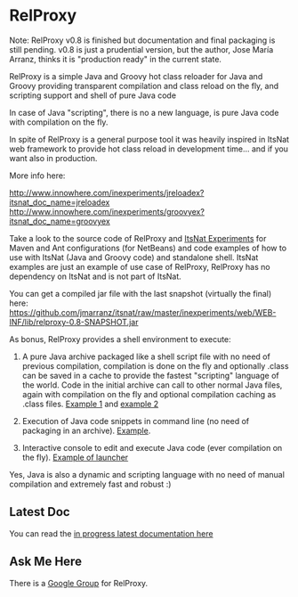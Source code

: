 RelProxy
========


Note: RelProxy v0.8 is finished but documentation and final packaging is still pending. v0.8 is just a prudential version, but the author, Jose María Arranz, thinks it is "production ready" in the current state.


RelProxy is a simple Java and Groovy hot class reloader for Java and Groovy providing transparent compilation and class reload on the fly, and scripting support and shell of pure Java code

In case of Java "scripting", there is no a new language, is pure Java code with compilation on the fly.

In spite of RelProxy is a general purpose tool it was heavily inspired in ItsNat web framework to provide hot class reload in development time... and if you want also in production.

More info here:

http://www.innowhere.com/inexperiments/jreloadex?itsnat_doc_name=jreloadex
http://www.innowhere.com/inexperiments/groovyex?itsnat_doc_name=groovyex

Take a look to the source code of RelProxy and [ItsNat Experiments](https://github.com/jmarranz/itsnat/tree/master/inexperiments) for Maven and Ant configurations (for NetBeans) and code examples of how to use with ItsNat (Java and Groovy code) and standalone shell. ItsNat examples are just an example of use case of RelProxy, RelProxy has no dependency on ItsNat and is not part of ItsNat.

You can get a compiled jar file with the last snapshot (virtually the final) here:
https://github.com/jmarranz/itsnat/raw/master/inexperiments/web/WEB-INF/lib/relproxy-0.8-SNAPSHOT.jar

As bonus, RelProxy provides a shell environment to execute:

1) A pure Java archive packaged like a shell script file with no need of previous compilation, compilation is done on the fly and optionally .class can be saved in a cache to provide the fastest "scripting" language of the world. Code in the initial archive can call to other normal Java files, again with compilation on the fly and optional compilation caching as .class files. [Example 1](https://github.com/jmarranz/relproxy/blob/master/src/main/webapp/WEB-INF/javashellex/code/test_java_shell) and [example 2](https://github.com/jmarranz/relproxy/blob/master/src/main/webapp/WEB-INF/javashellex/code/test_java_shell_2)

2) Execution of Java code snippets in command line (no need of packaging in an archive). [Example](https://github.com/jmarranz/relproxy/blob/master/test_cmd_examples/test_java_shell_snippet_launcher.sh).

3) Interactive console to edit and execute Java code (ever compilation on the fly). [Example of launcher](https://github.com/jmarranz/relproxy/blob/master/test_cmd_examples/test_java_shell_interactive_launcher.sh)

Yes, Java is also a dynamic and scripting language with no need of manual compilation and extremely fast and robust  :)

Latest Doc
------

You can read the [in progress latest documentation here](https://github.com/jmarranz/relproxy/blob/master/src/main/asciidoc/manual.asciidoc)


Ask Me Here
------

There is a [Google Group](https://groups.google.com/forum/#!forum/relproxy) for RelProxy.

